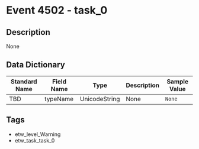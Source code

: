 # Event 4502 - task_0

## Description
None

## Data Dictionary
|Standard Name|Field Name|Type|Description|Sample Value|
|---|---|---|---|---|
|TBD|typeName|UnicodeString|None|`None`|

## Tags
* etw_level_Warning
* etw_task_task_0
